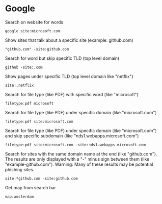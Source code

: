 # Google

Search on website for words

`google site:microsoft.com`

Show sites that talk about a specific site (example: github.com)

`"github.com" -site:github.com`

Search for word but skip specific TLD (top level domain)

`github -site:.com`

Show pages under specific TLD (top level domain like "netflix")

`site:.netflix`

Search for file type (like PDF) with specific word (like "microsoft")

`filetype:pdf microsoft`

Search for file type (like PDF) under specific domain (like "microsoft.com")

`filetype:pdf site:microsoft.com`

Search for file type (like PDF) under specific domain (like "microsoft.com") and skip specific subdomain (like "nds1.webapps.microsoft.com")

`filetype:pdf site:microsoft.com -site:nds1.webapps.microsoft.com`

Search for sites with the same domain name at the end (like "github.com"). The results are only displayed with a "-" minus sign between them (like "example-github.com"). 
Warning: Many of these results may be potential phishing sites.

`site:*github.com -site:github.com`

Get map from search bar

`map:amsterdam`
